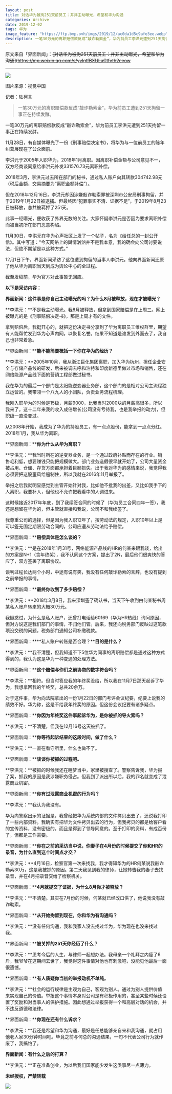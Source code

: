 ```yaml
---
layout: post
title: 对话华为被拘251天前员工：并非主动曝光，希望和华为沟通
categories: Archive
date: 2019-12-02
tags: 华为
image_feature: "https://ftp.bmp.ovh/imgs/2019/12/ac0da1d5c9afe3ee.webp"
description: 一笔30万元的离职赔偿款反成“敲诈勒索金”，华为前员工李洪元遭到251天拘留一事正在持续发酵。 
---
```


原文来自「界面新闻」：~~[对话华为被拘251天前员工：并非主动曝光，希望和华为沟通](https://mp.weixin.qq.com/s/yylqtfBXULaCtfvth2ceow~~

---

![](https://ftp.bmp.ovh/imgs/2019/12/ac0da1d5c9afe3ee.webp)

图片来源：视觉中国

记者：陆柯言

> 一笔30万元的离职赔偿款反成“敲诈勒索金”，华为前员工遭到251天拘留一事正在持续发酵。

一笔30万元的离职赔偿款反成“敲诈勒索金”，华为前员工李洪元遭到251天拘留一事正在持续发酵。  

11月28日，有自媒体曝光了一份《刑事赔偿决定书》，将华为与一位前员工的陈年纠葛展现在了公众面前。

李洪元于2005年入职华为，2018年1月离职。因离职补偿金额与公司意见不一，双方经商谈同意给李洪元补发331576.73元离职补偿。

2018年3月，李洪元过去所在部门的秘书，通过私人账户向其转款304742.98元（税后金额，交易摘要为“离职金额补偿”）。

但在2018年12月16日，李洪元却因涉嫌敲诈勒索罪被深圳市公安局刑事拘留，并于2019年1月22日被逮捕。但最终因“犯罪事实不清、证据不足”，于2019年8月23日被释放，总共被羁押了251天。

此事一经曝光，便收获了外界无数的关注。大家怀疑李洪元是否因为要求离职补偿而被当初所在部门恶意构陷。

11月30日，李洪元在华为心声社区上发了一个帖子，名为《给任总的一封公开信》。其中写道：“今天网络上的舆情汹汹并不是我本意，我的确会向公司讨要说法，但绝不期望是以这种方式。”

12月1日下午，界面新闻采访了这位遭到拘留的当事人李洪元。他向界面新闻还原了他从华为离职当天到成为舆论中心的全过程。

截至发稿前，华为官方对此事暂无回应。

**以下是采访内容：**

**界面新闻：这件事是你自己主动曝光的吗？为什么8月被释放，现在才被曝光？**

**李洪元：**不是我主动曝光。我8月被释放，但拿到国家赔偿是在上周三。网上被曝光的是《刑事赔偿决定书》，那是上周才有的文件。

拿到赔偿后，我挺开心的，就把这份决定书分享到了华为离职员工维权群里，期望有人能帮忙发到华为心声内网，以恢复名誉。结果不知道是谁发到外面去了，我自己也非常着急。

**界面新闻：****能不能简要概括一下你在华为的经历？**

**李洪元：**2005年10月，我从浙江巨化集团离职，加入华为杭州，担任企业安全与存储产品线的研发，后来被调去呼和浩特和印度新德里做过市场和销售，还在网络能源产品线下面的营销工程部做过秘书。

我在华为的最后一个部门是太阳能逆变器业务部，这个部门的是相对公司主流程独立运营的。我带领一个八九人的小团队，负责业务流程梳理。

我刚入职华为的时候是15级，月薪9000，比我当时2000块的月薪高很多，所以我来了。这十二年来我的收入成倍增长(公司没有亏待我，也是我举报的动力)，但职级一直没变过。

从2008年开始，我成为了华为的持股员工，有一点点股份，能拿到一点点分红。2018年1月，我从华为离职。

**界面新闻：****你为什么从华为离职？**

**李洪元：**我当时所在的逆变器业务，是一个通过政府补贴而存在的行业。销售毛利低，想要赚钱只能把规模做大。部门业务造假很早就开始了，公司大量资金被占用、仓储、存货方面都承担着巨额损失。出于我对华为的感情来说，我觉得我必须要把这股歪风给遏制住，所以我就在2016年11月举报了。

举报之后我就明显感觉到主管开始针对我，比如他不批我的出差，又比如我手下的人离职，我要补人，但他也不允许把我看中的人调进来。

这时候接近2017年年底，到了我续签合同的时候了（华为员工合同四年一签），我还是想留在华为的，但主管就直接和我说，公司不和我续签了。

我尊重公司的选择，但是因为我入职12年了，按劳动法的规定，入职10年以上是可以签无固定期限劳动合同的，公司应遵从劳动法给予赔偿。

**界面新闻：****赔偿具体是怎么谈的？**

**李洪元：**是在2018年1月31号，网络能源产品线的HR的何某来跟我谈，给出的方案是N+1（含年终奖），我不认同这个方案，提出了2N，最后他们很爽快的答应了，双方签署了离职协议。

谈判过程长达两个小时，中途有说有笑，我没有任何敲诈勒索的言辞，也没有提到之前举报的事情。

**界面新闻：****最终你收到了多少赔偿？**

**李洪元：**2018年3月8日，我来深圳签了确认书，当天下午收到由何某秘书周某私人账户转来的大概30万元。

我疑惑过，为什么是私人账户，还曾打电话给60169（华为HR热线）询问原因，但对方说这是我们部门的事情，不归他们管。后来，我还向税务部门反映过这笔款项没交税的问题，税务部门通知公司补缴税款。

**界面新闻：****私人账户转账是否合理？****目的是什么？**

**李洪元：**我不清楚，但我知道不下5位华为同事的离职赔偿都是通过这种方式得到的，我认为这是华为一种变通的处理方法。

**界面新闻：****这个赔偿与你们之前协商的数字符合吗？**

**李洪元：**相符。但当时答应我的年终奖没给，所以我在11月7日那天起诉了华为，我想拿回我的年终奖，总共20余万。

对于这件事，华为向法院拿出的一份1月22日的部门考评会议纪要，纪要上说我的绩效不好。华为称，这是不给我年终奖的原因。但这份会议纪要有诸多疑点。

**界面新闻：****你因为年终奖这件事起诉华为，是你被抓的导火索吗？**

**李洪元：**不清楚，但我在12月16号这天被抓了。

**界面新闻：****你等待起诉结果的这段时间，做了什么？**

**李洪元：**一直在看守所里，什么也做不了。

**界面新闻：****谈谈你被抓的过程吧。**

**李洪元：**被抓的时候我还在睡梦当中，家里被搜查了。警察告诉我，华为报了案，抓我的原因是我涉嫌职务侵占。但我到了派出所以后，我的罪名就变成了泄露商业机密。

**界面新闻：****你有过泄露商业机密的行为吗？**

**李洪元：**我认为我没有。

华为向警察出示的证据是，我曾经把华为系统内部的文件拷贝出去了，还说我打印了一些内部资料。我确实有把华为文件拷贝出去的行为，但我拷贝的都是给客户看的宣传资料，没有密级的，而且是得到了领导同意的。至于打印的资料，有成百份了，但都是工作需要。

**界面新闻：****你在之前的采访当中说，你妻子在4月份的时候提交了你和HR的录音，为什么直到这个时间点才交？**

**李洪元：**4月16日，检察官第一次来找我，我才得知华为的HR何某说我敲诈勒索30万，这是我被抓的原因。第二天我见到我的律师，让她转告我的妻子去找录音，并在4月把录音交给了检察机关。

**界面新闻：****4月就提交了证据，为什么8月你才被释放？**

**李洪元：**不清楚。其实在7月份的时候，何某就已经改口供了，他说我没有敲诈勒索。

**界面新闻：****从开始拘留到现在，你和华为有沟通吗？**

**李洪元：**没有任何沟通，我和我家人没去找过华为，华为现在也没来找过我。

**界面新闻：****被关押的251天你经历了什么？**

**李洪元：**思考今后的人生，与律师一起想办法。我母亲一个礼拜之内瘦了6斤，我爷爷在这期间去世了，我觉得这件事情对他也有刺激吧，没能见他最后一面很遗憾。

**界面新闻：****有人质疑你当初的举报动机不单纯。**

**李洪元：**社会的运行规律是主观为自己，客观为别人。通过为别人提供价值来实现自己的价值。举报这个事情本身对公司是有积极作用的，甚至某些时候还设置了奖励和对当事人的保护措施。因此想通过举报获得一个和高层对话的机会，并不违反道德和法律。

**界面新闻：****你现在还有什么诉求？**

**李洪元：**我还是希望和华为沟通，最好是任总能够亲自来和我沟通，就占用他老人家30分钟时间吧。毕竟之前与何总的沟通结果，一句不代表公司行为就作废了，我搞怕了。

**界面新闻：有什么之后的打算？**

**李洪元：**正在准备创业，为以后我们国家能少发生这类事尽一点薄力。


****未******经授权，严禁转载**

![](https://i.loli.net/2019/12/03/J7Th5BbK4cDaOzf.gif)